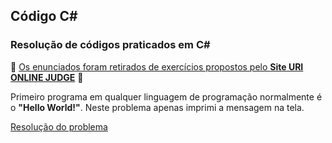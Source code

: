 ## 								Código C#

 ### Resolução de códigos praticados em C#

:rotating_light: [Os enunciados foram retirados de exercícios propostos pelo **Site URI ONLINE JUDGE**](https://www.urionlinejudge.com.br/judge/pt/problems/index/1) :rotating_light:

Primeiro programa em qualquer linguagem de programação normalmente é o **"Hello World!"**. 
Neste  problema apenas imprimi a mensagem na tela.

[Resolução do problema](https://github.com/pliniopereira10/resolucao-desafios-C_Sharp/blob/main/1.EstruturaSequencial/HelloWorld/Program.cs) 

